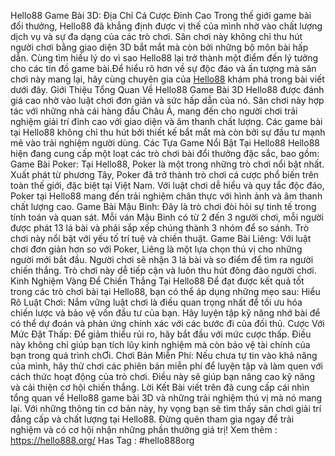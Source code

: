 Hello88 Game Bài 3D: Địa Chỉ Cá Cược Đỉnh Cao 
Trong thế giới game bài đổi thưởng, Hello88 đã khẳng định được vị thế của mình nhờ vào chất lượng dịch vụ và sự đa dạng của các trò chơi. Sân chơi này không chỉ thu hút người chơi bằng giao diện 3D bắt mắt mà còn bởi những bộ môn bài hấp dẫn. Cùng tìm hiểu lý do vì sao Hello88 lại trở thành một điểm đến lý tưởng cho các tín đồ game bài.Để hiểu rõ hơn về sự độc đáo và ấn tượng mà sân chơi này mang lại, hãy cùng chuyên gia của [Hello88](https://hello888.org/) khám phá trong bài viết dưới đây.
Giới Thiệu Tổng Quan Về Hello88 Game Bài 3D
Hello88 được đánh giá cao nhờ vào luật chơi đơn giản và sức hấp dẫn của nó. Sân chơi này hợp tác với những nhà cái hàng đầu Châu Á, mang đến cho người chơi trải nghiệm giải trí đỉnh cao với giao diện và âm thanh chất lượng. Các game bài tại Hello88 không chỉ thu hút bởi thiết kế bắt mắt mà còn bởi sự đầu tư mạnh mẽ vào trải nghiệm người dùng.
Các Tựa Game Nổi Bật Tại Hello88
Hello88 hiện đang cung cấp một loạt các trò chơi bài đổi thưởng đặc sắc, bao gồm:
Game Bài Poker: Tại Hello88, Poker là một trong những trò chơi nổi bật nhất. Xuất phát từ phương Tây, Poker đã trở thành trò chơi cá cược phổ biến trên toàn thế giới, đặc biệt tại Việt Nam. Với luật chơi dễ hiểu và quy tắc độc đáo, Poker tại Hello88 mang đến trải nghiệm chân thực với hình ảnh và âm thanh chất lượng cao.
Game Bài Mậu Binh: Đây là trò chơi đòi hỏi sự tinh tế trong tính toán và quan sát. Mỗi ván Mậu Binh có từ 2 đến 3 người chơi, mỗi người được phát 13 lá bài và phải sắp xếp chúng thành 3 nhóm để so sánh. Trò chơi này nổi bật với yếu tố trí tuệ và chiến thuật.
Game Bài Liêng: Với luật chơi đơn giản hơn so với Poker, Liêng là một lựa chọn thú vị cho những người mới bắt đầu. Người chơi sẽ nhận 3 lá bài và so điểm để tìm ra người chiến thắng. Trò chơi này dễ tiếp cận và luôn thu hút đông đảo người chơi.
Kinh Nghiệm Vàng Để Chiến Thắng Tại Hello88
Để đạt được kết quả tốt trong các trò chơi bài tại Hello88, bạn có thể áp dụng những mẹo sau:
Hiểu Rõ Luật Chơi: Nắm vững luật chơi là điều quan trọng nhất để tối ưu hóa chiến lược và bảo vệ vốn đầu tư của bạn. Hãy luyện tập kỹ năng nhớ bài để có thể dự đoán và phản ứng chính xác với các bước đi của đối thủ.
Cược Với Mức Đặt Thấp: Để giảm thiểu rủi ro, hãy bắt đầu với mức cược thấp. Điều này không chỉ giúp bạn tích lũy kinh nghiệm mà còn bảo vệ tài chính của bạn trong quá trình chƠi.
Chơi Bản Miễn Phí: Nếu chưa tự tin vào khả năng của mình, hãy thử chơi các phiên bản miễn phí để luyện tập và làm quen với cách thức hoạt động của trò chơi. Điều này sẽ giúp bạn nâng cao kỹ năng và cải thiện cơ hội chiến thắng.
Lời Kết
Bài viết trên đã cung cấp cái nhìn tổng quan về Hello88 game bài 3D và những trải nghiệm thú vị mà nó mang lại. Với những thông tin cơ bản này, hy vọng bạn sẽ tìm thấy sân chơi giải trí đẳng cấp và chất lượng tại Hello88. Đừng quên tham gia ngay để trải nghiệm và có cơ hội nhận những phần thưởng giá trị!
Xem thêm : https://hello888.org/
Has Tag : #hello888org
